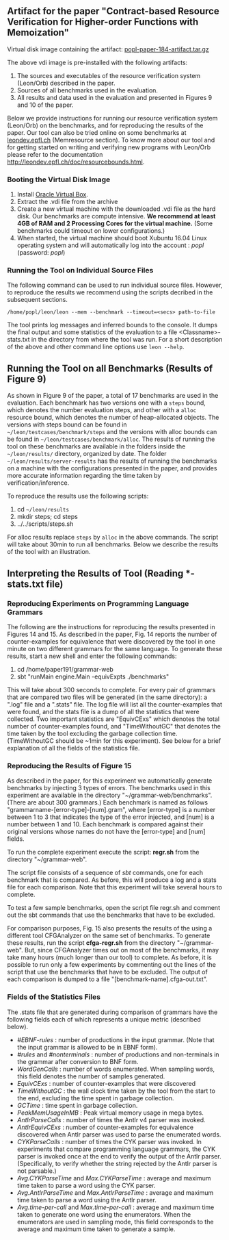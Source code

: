## Artifact for the paper "Contract-based Resource Verification for Higher-order Functions with Memoization"

Virtual disk image containing the artifact: [popl-paper-184-artifact.tar.gz](http://lara.epfl.ch/~kandhada/popl-artifact/popl-paper-184-artifact.tar.gz)

The above vdi image is pre-installed with the following artifacts:

1. The sources and executables of the resource verification system (Leon/Orb) described in the paper.
2. Sources of all benchmarks used in the evaluation.
3. All results and data used in the evaluation and presented in Figures 9 and 10 of the paper. 

Below we provide instructions for running our resource verification system (Leon/Orb) on the benchmarks, and 
for reproducing the results of the paper. Our tool can also be tried online on some benchmarks
at [leondev.epfl.ch](http://leondev.epfl.ch) (Memresource section). 
To know more about our tool and for getting started on writing and verifying new programs with Leon/Orb
please refer to the documentation http://leondev.epfl.ch/doc/resourcebounds.html.

### Booting the Virtual Disk Image

1. Install [Oracle Virtual Box](https://www.virtualbox.org/wiki/Downloads). 
2. Extract the .vdi file from the archive
3. Create a new virtual machine with the downloaded .vdi file as the hard disk. Our benchmarks are compute intensive. **We recommend at least 4GB of RAM and 2 Processing Cores for the virtual machine.** (Some benchmarks could timeout on lower configurations.)
4. When started, the virtual machine should boot Xubuntu 16.04 Linux operating system and will automatically log into the account : *popl* (password: *popl*)

### Running the Tool on Individual Source Files

The following command can be used to run individual source files. However, to reproduce the results we recommend using the scripts decribed in the subsequent sections.

    /home/popl/leon/leon --mem --benchmark --timeout=<secs> path-to-file

The tool prints log messages and inferred bounds to the console. It dumps the final output and some statistics of the evaluation to a file \<Classname\>-stats.txt in the directory from where the tool was run.
For a short description of the above and other command line options use `leon --help`.
    
## Running the Tool on all Benchmarks (Results of Figure 9)

As shown in Figure 9 of the paper, a total of 17 benchmarks are used in the evaluation. Each benchmark has two versions one with a `steps` bound, which denotes the number evaluation steps, and other with a `alloc` resource bound, which denotes the number of heap-allocated objects. The versions with steps bound can be found in `~/leon/testcases/benchmark/steps` and
the versions with alloc bounds can be found in `~/leon/testcases/benchmark/alloc`. 
The results of running the tool on these benchmarks are available in the folders inside the `~/leon/results/` directory, organized by date. The folder `~/leon/results/server-results` has the results of running the benchmarks on a machine with the configurations presented in the paper, and provides more accurate information regarding the time taken by verification/inference.

To reproduce the results use the following scripts:

1. cd `~/leon/results` 
2. mkdir steps; cd steps
3. ../../scripts/steps.sh

For alloc results replace `steps` by `alloc` in the above commands. The script will take about 30min to run all benchmarks.
Below we describe the results of the tool with an illustration.

## Interpreting the Results of Tool (Reading *-stats.txt file)


### Reproducing Experiments on Programming Language Grammars

The following are the instructions for reproducing the results presented in Figures 14 and 15. As described in the paper, Fig. 14 reports the number of counter-examples for equivalence that were discovered by the tool in one minute on two different grammars for the same language. To generate these results, start a new shell and enter the following commands:

1. cd /home/paper191/grammar-web
2. sbt "runMain engine.Main -equivExpts ./benchmarks"

This will take about 300 seconds to complete. For every pair of grammars that are compared two files will be generated (in the same directory): a ".log" file and a ".stats" file. The log file will list all the counter-examples that were found, and the stats file is a dump of all the statistics that were collected. Two important statistics are "EquivCExs" which denotes the total number of counter-examples found, and "TimeWithoutGC" that denotes the time taken by the tool excluding the garbage collection time. (TimeWithoutGC should be ~1min for this experiment). See below for a brief explanation of all the fields of the statistics file.

### Reproducing the Results of Figure 15

As described in the paper, for this experiment we automatically generate benchmarks by injecting 3 types of errors. The benchmarks used in this experiment are available in the directory "~/grammar-web/benchmarks". (There are about 300 grammars.) Each benchmark is named as follows "grammarname-[error-type]-[num].gram", where [error-type] is a number between 1 to 3 that indicates the type of the error injected, and [num] is a number between 1 and 10. Each benchmark is compared against their original versions whose names
do not have the [error-type] and [num] fields.

To run the complete experiment execute the script: **regr.sh** from the directory "~/grammar-web". 

The script file consists of a sequence of *sbt* commands, one for each benchmark that is compared.
As before, this will produce a log and a stats file for each comparison. 
Note that this experiment will take several hours to complete. 

To test a few sample benchmarks, open the script file regr.sh and comment out the sbt commands that use the benchmarks that have to be excluded.

For comparison purposes, Fig. 15 also presents the results of the using a different tool CFGAnalyzer on the same set of benchmarks. To generate these results, run the script **cfga-regr.sh** from the directory "~/grammar-web". But, since CFGAnalyzer times out on most of the benchmarks, it may take many hours (much longer than our tool) to complete. As before, it is possible to run only a few experiments by commenting out the lines of the script that use the benchmarks that have to be excluded. The output of each comparison is dumped to a file "[benchmark-name].cfga-out.txt".

### Fields of the Statistics Files

The .stats file that are generated during comparison of grammars have the following fields each of which represents a unique metric (described below). 

* _\#EBNF-rules_ : number of productions in the input grammar. (Note that the input grammar is allowed to be in EBNF form).
* _\#rules_ and _\#nonterminals_ : number of productions and non-terminals in the grammar after conversion to BNF form.
* _WordGenCalls_ : number of words enumerated. When sampling words, this field denotes the number of samples generated.
* _EquivCExs_ : number of counter-examples that were discovered 
* _TimeWithoutGC_ : the wall clock time taken by the tool from the start to the end, excluding the time spent in garbage collection.
* _GCTime_ : time spent in garbage collection. 
* _PeakMemUsageInMB_ : Peak virtual memory usage in mega bytes.
* _AntlrParseCalls_ : number of times the Antlr v4 parser was invoked.
* _AntlrEquivCExs_ : number of counter-examples for equivalence discovered when Antlr parser was used to parse the enumerated words. 
* _CYKParseCalls_ : number of times the CYK parser was invoked. In experiments that compare programming language grammars, the CYK parser is invoked once at the end to verify the output of the Antlr parser. (Specifically, to verify whether the string rejected by the Antlr parser is not parsable.)
* _Avg.CYKParseTime_ and _Max.CYKParseTime_ : average and maximum time taken to parse a word using the CYK parser.
* _Avg.AntlrParseTime_ and _Max.AntlrParseTime_ : average and maximum time taken to parse a word using the Antlr parser.
* _Avg.time-per-call_ and _Max.time-per-call_ : average and maximum time taken to generate one word using the enumerators. When the enumerators are used in sampling mode, this field corresponds to the average and maximum time taken to generate a sample.
